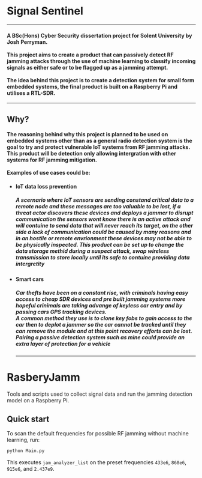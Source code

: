 # Signal Sentinel
--- 
#### A BSc(Hons) Cyber Security dissertation project for Solent University by Josh Perryman.<br><br>This project aims to create a product that can passively detect RF jamming attacks through the use of machine learning to classify incoming signals as either safe or to be flagged up as a jamming attempt.<br><br>The idea behind this project is to create a detection system for small form embedded systems, the final product is built on a Raspberry Pi and utilises a RTL-SDR.
---
## Why?

#### The reasoning behind why this project is planned to be used on embedded systems other than as a general radio detection system is the goal to try and protect vulnerable IoT systems from RF jamming attacks.<br>This product will be detection only allowing intergration with other systems for RF jamming mitigation.<br><br>Examples of use cases could be:

- #### IoT data loss prevention
  ##### A scernario where IoT sensors are sending constand critical data to a remote node and these messages are too valuable to be lost, if a threat actor discovers these devices and deploys a jammer to disrupt communication the sensors wont know there is an active attack and will contuine to send data that will never reach its target, on the other side a lack of communication could be caused by many reasons and in an hostile or remote envrionment these devices may not be able to be physically inspected. This product can be set up to change the data storage methid during a suspect attack, swap wireless transmission to store locally until its safe to contuine providing data intergretity 

- #### Smart cars
  ##### Car thefts have been on a constant rise, with criminals having easy access to cheap SDR devices and pre built jamming systems more hopeful crinimals are taking advange of keyless car entry and by passing cars GPS tracking devices. <br>A common method they use is to clone key fobs to gain access to the car then to deplot a jammer so the car cannot be tracked until they can remove the module and at this point recovery efforts can be lost. Pairing a passive detection system such as mine could provide an extra layer of protection for a vehicle 

  ---
 
# RasberyJamm

Tools and scripts used to collect signal data and run the jamming detection
model on a Raspberry Pi.

## Quick start

To scan the default frequencies for possible RF jamming without machine learning, run:

```bash
python Main.py
```

This executes `jam_analyzer_list` on the preset frequencies `433e6`, `868e6`, `915e6`, and `2.437e9`.
